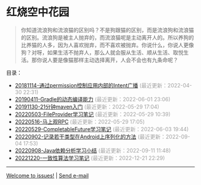 红烧空中花园
===

> 你知道流浪狗和流浪猫的区别吗？不是狗跟猫的区别，而是流浪狗和流浪猫的区别。流浪狗是被主人抛弃的，而流浪猫呢是主动离开人的。所以养狗的比养猫的人多，因为人喜欢抛弃，而不喜欢被抛弃。你说什么，你说人更像狗？对呀，如果生活不抛弃人，那么人就会服从生活、顺从生活、取悦生活。那你说人要是像猫那样主动选择离开，人会不会也有九条命呢？

目录：

- [20181114-通过permission控制应用内部的Intent广播](20181114-通过permission控制应用内部的Intent广播.md) <span style="color:#a0a0a0">(最近更新：2022-04-30 22:31)</span>
- [20190411-Gradle的动态编译能力](20190411-Gradle的动态编译能力.md) <span style="color:#a0a0a0">(最近更新：2022-06-01 23:06)</span>
- [20191130-21分钟maven入门](20191130-21分钟maven入门.md) <span style="color:#a0a0a0">(最近更新：2022-05-29 17:04)</span>
- [20220503-FileProvider学习笔记](20220503-FileProvider学习笔记.md) <span style="color:#a0a0a0">(最近更新：2022-05-29 10:39)</span>
- [20220516-马上观RPC](20220516-马上观RPC.md) <span style="color:#a0a0a0">(最近更新：2022-05-29 17:05)</span>
- [20220529-CompletableFuture学习笔记](20220529-CompletableFuture学习笔记.md) <span style="color:#a0a0a0">(最近更新：2022-06-03 19:44)</span>
- [20220902-记录若干类型在Android上序列化的方法](20220902-记录若干类型在Android上序列化的方法.md) <span style="color:#a0a0a0">(最近更新：2022-09-04 17:53)</span>
- [20220908-Java依赖分析学习小结](20220908-Java依赖分析学习小结.md) <span style="color:#a0a0a0">(最近更新：2022-09-11 11:48)</span>
- [20221220-一致性算法学习笔记](20221220-一致性算法学习笔记.md) <span style="color:#a0a0a0">(最近更新：2022-12-21 22:29)</span>


-------

[Welcome to issues!](https://github.com/PhantomQi/phantomqi.github.io/issues) \| [Send e-mail](mailto:phantomqi@qq.com) 

